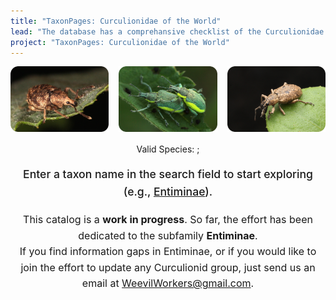 ```yaml
---
title: "TaxonPages: Curculionidae of the World"
lead: "The database has a comprehansive checklist of the Curculionidae. So far, the effort has been dedicated to the subfamily Entiminae."
project: "TaxonPages: Curculionidae of the World"
---
```

<div style="display: flex; justify-content: center; gap: 1rem;">
  <a href="https://curculionidae.github.io/taxa/#/otus/723601/overview">
    <img src="../public/images/otiorhynchus_carinatopunctatus_500.png" 
         alt="Otiorhynchus (Nihus) carinatopunctatus (Retzius, 1783). Photo by Jakob Jilg">
  </a>
  <a href="https://curculionidae.github.io/taxa/#/otus/729972/overview">
    <img src="../public/images/chlorophanus_viridis_500.png" 
         alt="Chlorophanus viridis (Linnaeus, 1758). Photo by Jakob Jilg">
  </a>
  <a href="https://curculionidae.github.io/taxa/#/otus/718330/overview">
    <img src="../public/images/exophtalmus_triangulifer_500.png" 
         alt="Exophthalmus triangulifer Champion, 1911. Photo by Jakob Jilg">
  </a>
</div>


  <div style="text-align: center; margin-top: 1rem;">
    Valid Species: <ValidSpeciesCount/>; 
    <ProjectStats :data="['Taxon names', 'Collection objects', 'Project sources', 'Documents', 'Images']" class="capitalize"></ProjectStats>
  </div>
</div>

<div class="mx-auto flex flex-col items-center mt-6 sm:mt-10 w-full ">
      <autocomplete-otu class="w-full sm:w-96 text-base-content ml-2 sm:ml-0" placeholder="Search by taxon name" autofocus/>
</div>

<div style="text-align: center; margin: 0 auto; line-height: 1.6;">
  <p style="font-weight: 500; font-size: 1.1rem;">
    Enter a taxon name in the search field to start exploring (e.g., <a href="http://localhost:5173/taxonpages/#/otus/712818/overview">Entiminae</a>).
  </p>
  <p style="font-size: 1rem;">
    This catalog is a <strong>work in progress</strong>. So far, the effort has been dedicated to the subfamily <strong>Entiminae</strong>.<br> 
    If you find information gaps in Entiminae, or if you would like to join the effort to update any Curculionid group, 
    just send us an email at 
    <a href="mailto:WeevilWorkers@gmail.com" style="text-decoration: underline;">WeevilWorkers@gmail.com</a>.
  </p>
